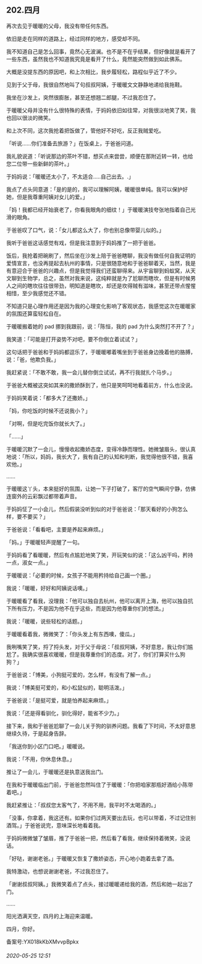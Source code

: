 ## 202.四月
再次去见于暖暖的父母，我没有带任何东西。


依旧是走在同样的道路上，经过同样的地方，感受却不同。


我不知道自己是怎么回事，竟然心无波澜。也不是不在乎结果，但好像就是看开了一些东西，虽然我也不知道我究竟是看开了什么，竟然能突然做到如此佛系。


大概是没提东西的原因吧，和上次相比，我步履轻松，路程似乎近了不少。


见到于父于母，我很自然地叫了句叔叔阿姨，于暖暖文文静静地递给我拖鞋。


我坐在沙发上，突然很膨胀，甚至还想翘二郎腿，不过我忍住了。


于暖暖父母并没有什么很特殊的表情，于妈妈依旧如往常，对我很淡地笑了笑，我也回以很淡的微笑。


和上次不同，这次我抢着把饭做了，管他好不好吃，反正我贼爱吃。


「听说……你们准备去旅游？」在饭桌上，于爸爸问道。


我礼貌说道：「听说那边的茶叶不错，想买点来尝尝，顺便在那附近转一转，也给您二位带一些新鲜的茶叶。」


于妈妈说：「暖暖还太小了，不太适合.....自己出去。.」


我点了点头同意道：「是的是的，我可以理解阿姨，暖暖很单纯。我可以保护好她，但是我尊重阿姨对女儿的爱。」


「妈！我都已经开始衰老了，你看我眼角的细纹！」于暖暖演技夸张地指着自己光滑的眼角。


于爸爸叹了口气，说：「女儿都这么大了，你也别总像带婴儿似的。」


我听于爸爸这话感觉有戏，但是我注意到于妈妈推了一把于爸爸。


饭后，我抢着把碗刷了，然后坐在沙发上陪于爸爸瞎聊，我没有做任何自我证明的爱情宣言，也没再提起去杭州的事情，只是很随意地和于爸爸聊着天，当然，我是有意迎合于爸爸的兴趣点，但是我觉得我们还蛮聊得来。从宇宙聊到蚂蚁窝，从天文聊到生物学，总之，虽然对我来说，这纯粹就是为了尬聊而瞎坎，但是有时候男人之间的瞎坎往往很带劲，明知道是瞎坎，却还是坎得贼有滋味，甚至还带点惺惺相惜，至少我感觉还不错。


不知道只是心理作用还是因为我的心理变化影响了客观状态，我感觉这次在暖暖家的氛围还算蛮轻松自在。


于暖暖搬着她的 pad 挪到我跟前，说：「陈恒，我的 pad 为什么突然打不开了？」


我笑道：「可能是打开姿势不对吧，要不你倒立着试试？」


这句话把于爸爸和于妈妈都逗乐了，于暖暖嘟着嘴坐到于爸爸身边挽着他的胳膊，说：「爸，他欺负我。」


我赶紧说：「不敢不敢，我一会儿替你倒立试试，再不行我就扎个马步。」


于爸爸大概被这突如其来的撒娇酥到了，他只是笑呵呵地看着前方，什么也没说。


于妈妈笑着说：「都多大了还撒娇。」


「妈，你吃饭的时候不还说我小？」


「对啊，但是吃完饭你就长大了。」


「……」


于暖暖沉默了一会儿，慢慢收起撒娇态度，变得冷静而理性。她微皱眉头，很认真地说：「所以，妈妈，我长大了，我有自己的认知和判断，我觉得他很不错，我喜欢他。」


……


于暖暖这丫头，本来挺好的氛围，让她一下子打破了，客厅的空气瞬间宁静，仿佛连窗外的云彩飘过都带着声音。


于妈妈怔了一小会儿，然后假装没听到似的对于爸爸说：「那天看好的小狗怎么样，要不要买？」


于爸爸说：「看看吧，主要是养起来麻烦。」


「妈。」于暖暖轻声提醒了一句。


于妈妈看了看暖暖，然后有点尴尬地笑了笑，开玩笑似的说：「这么凶干吗，矜持一点，淑女一点。」


于暖暖说：「必要的时候，女孩子不能用矜持给自己画一个圈。」


我说：「暖暖，好好和阿姨说话噢。」


于暖暖看了看我，没理我：「他可以独自去杭州，他可以离开上海，他可以独自抗下所有压力，不是因为他不在乎这些，而是因为他尊重你们的想法。」


我说：「暖暖，说些轻松的话题。」


于暖暖看着我，微微笑了：「你头发上有东西噢，傻瓜。」


我咧嘴笑了笑，捋了捋头发，对于父于母说：「叔叔阿姨，不好意思，我让你们尴尬了。我确实很喜欢暖暖，但是我尊重你们的态度。对了，你们打算买什么狗狗？」


于爸爸说：「博美，小狗挺可爱的，怎么样，有没有了解一点。」


我说：「博美挺可爱的，和小松鼠似的，聪明活泼。」


于爸爸说：「是挺可爱，就是怕养起来麻烦。」


我说：「还是得看驯化，驯化得好，能省不少力。」


接下来，我和于爸爸尬聊了一会儿关于狗的驯养问题。我看了下时间，不太好意思继续久待，于是起身告辞。


「我送你到小区门口吧。」暖暖说。


我说：「不用，你休息休息。」


推让了一会儿，于暖暖还是执意送我出门。


在我和于暖暖临出门前，于爸爸忽然叫住了于暖暖：「你把咱家那瓶好酒给小陈带着吧。」


我赶紧推让：「叔叔您太客气了，不用不用，我平时不太喝酒的。」


「没事，你拿着，我这还有。如果你们过两天要出去玩，也可以带着，不过记住别酒驾。」于爸爸说完，意味深长地看着我。


于妈妈微微皱了皱眉，推了于爸爸一把，然后看了看我，继续保持着微笑，没说话。


「好哒，谢谢老爸。」于暖暖又恢复了撒娇姿态，开心地小跑着去拿了酒。


我特激动，也想说谢谢老爸，不过我忍住了。


「谢谢叔叔阿姨。」我微笑着点了点头，接过暖暖递给我的酒，然后和她一起出了门。


……


阳光洒满天空，四月的上海迎来温暖。


四月，你好。


备案号:YX018kKbXMvvpBpkx


###### 2020-05-25 12:51
